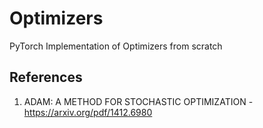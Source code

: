 # Optimizers

PyTorch Implementation of Optimizers from scratch

## References

1. ADAM: A METHOD FOR STOCHASTIC OPTIMIZATION - https://arxiv.org/pdf/1412.6980
